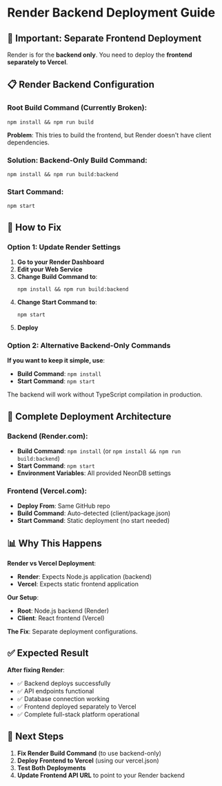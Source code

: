 # Render Backend Deployment Guide

## 🚨 **Important: Separate Frontend Deployment**

Render is for the **backend only**. You need to deploy the **frontend separately to Vercel**.

## 📋 **Render Backend Configuration**

### **Root Build Command (Currently Broken)**:
```
npm install && npm run build
```
**Problem**: This tries to build the frontend, but Render doesn't have client dependencies.

### **Solution: Backend-Only Build Command**:
```
npm install && npm run build:backend
```

### **Start Command**:
```
npm start
```

## 🔧 **How to Fix**

### **Option 1: Update Render Settings**

1. **Go to your Render Dashboard**
2. **Edit your Web Service**
3. **Change Build Command to**:
   ```
   npm install && npm run build:backend
   ```
4. **Change Start Command to**:
   ```
   npm start
   ```
5. **Deploy**

### **Option 2: Alternative Backend-Only Commands**

**If you want to keep it simple, use**:
- **Build Command**: `npm install`
- **Start Command**: `npm start`

The backend will work without TypeScript compilation in production.

## 🚀 **Complete Deployment Architecture**

### **Backend (Render.com)**:
- **Build Command**: `npm install` (or `npm install && npm run build:backend`)
- **Start Command**: `npm start`
- **Environment Variables**: All provided NeonDB settings

### **Frontend (Vercel.com)**:
- **Deploy From**: Same GitHub repo
- **Build Command**: Auto-detected (client/package.json)
- **Start Command**: Static deployment (no start needed)

## 📊 **Why This Happens**

**Render vs Vercel Deployment**:
- **Render**: Expects Node.js application (backend)
- **Vercel**: Expects static frontend application

**Our Setup**:
- **Root**: Node.js backend (Render)
- **Client**: React frontend (Vercel)

**The Fix**: Separate deployment configurations.

## ✅ **Expected Result**

**After fixing Render**:
- ✅ Backend deploys successfully
- ✅ API endpoints functional
- ✅ Database connection working
- ✅ Frontend deployed separately to Vercel
- ✅ Complete full-stack platform operational

## 🎯 **Next Steps**

1. **Fix Render Build Command** (to use backend-only)
2. **Deploy Frontend to Vercel** (using our vercel.json)
3. **Test Both Deployments**
4. **Update Frontend API URL** to point to your Render backend